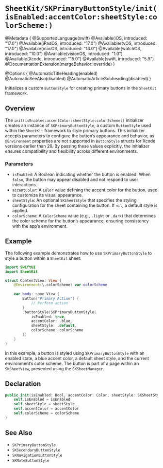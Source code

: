 # ``SheetKit/SKPrimaryButtonStyle/init(isEnabled:accentColor:sheetStyle:colorScheme:)``

@Metadata {
    @SupportedLanguage(swift)
    @Available(iOS, introduced: "17.0")
    @Available(iPadOS, introduced: "17.0")
    @Available(tvOS, introduced: "17.0")
    @Available(macOS, introduced: "14.0")
    @Available(watchOS, introduced: "10.0")
    @Available(visionOS, introduced: "1.0")
    @Available(Xcode, introduced: "15.0")
    @Available(swift, introduced: "5.9")
    @DocumentationExtension(mergeBehavior: override)
}

@Options {
    @AutomaticTitleHeading(enabled)
    @AutomaticSeeAlso(disabled)
    @AutomaticArticleSubheading(disabled)
}

Initializes a custom `ButtonStyle` for creating primary buttons in the `SheetKit` framework.

## Overview

The `init(isEnabled:accentColor:sheetStyle:colorScheme:)` initializer creates an instance of ``SKPrimaryButtonStyle``, a custom `ButtonStyle` used within the `SheetKit` framework to style primary buttons. This initializer accepts parameters to configure the button’s appearance and behavior, as `@Environment` properties are not supported in `ButtonStyle` structs for Xcode versions earlier than 26. By passing these values explicitly, the initializer ensures compatibility and flexibility across different environments.

### Parameters

- `isEnabled`: A Boolean indicating whether the button is enabled. When `false`, the button may appear disabled and not respond to user interactions.
- `accentColor`: A `Color` value defining the accent color for the button, used to customize its visual appearance.
- `sheetStyle`: An optional ``SKSheetStyle`` that specifies the styling configuration for the sheet containing the button. If `nil`, a default style is applied.
- `colorScheme`: A `ColorScheme` value (e.g., `.light` or `.dark`) that determines the color scheme for the button’s appearance, ensuring consistency with the app’s environment.

## Example

The following example demonstrates how to use `SKPrimaryButtonStyle` to style a button within a `SheetKit` sheet:

```swift
import SwiftUI
import SheetKit

struct ContentView: View {
    @Environment(\.colorScheme) var colorScheme
    
    var body: some View {
        Button("Primary Action") {
            // Perform action
        }
        .buttonStyle(SKPrimaryButtonStyle(
            isEnabled: true,
            accentColor: .blue,
            sheetStyle: .default,
            colorScheme: colorScheme
        ))
    }
}
```

In this example, a button is styled using ``SKPrimaryButtonStyle`` with an enabled state, a blue accent color, a default sheet style, and the current environment’s color scheme. The button is part of a page within an ``SKSheetView``, presented using the ``SKSheetManager``.

## Declaration

```swift
public init(isEnabled: Bool, accentColor: Color, sheetStyle: SKSheetStyle?, colorScheme: ColorScheme) {
    self.isEnabled = isEnabled
    self.sheetStyle = sheetStyle
    self.accentColor = accentColor
    self.colorScheme = colorScheme
}
```

## See Also

- ``SKPrimaryButtonStyle``
- ``SKSecondaryButtonStyle``
- ``SKNavigationButtonStyle``
- ``SKNoteButtonStyle``
